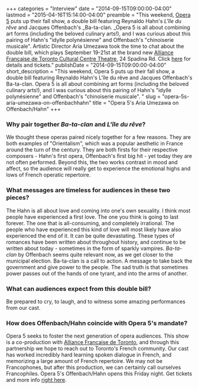 +++
categories = "Interview"
date = "2014-09-15T09:00:00-04:00"
lastmod = "2015-04-16T15:14:00-04:00"
preamble = "This weekend, [Opera 5](http://www.operafive.com/season-tickets/) puts up their fall show, a double bill featuring Reynaldo Hahn's _L'île du rêve_ and Jacques Offenbach's _Ba-ta-clan. _Opera 5 is all about combining art forms (including the beloved culinary arts!), and I was curious about this pairing of Hahn's \"idylle polynésienne\" and Offenbach's \"chinoiserie musicale\". Artistic Director Aria Umezawa took the time to chat about the double bill, which plays September 19-21st at the brand new [Alliance Française de Toronto Cultural Centre Theatre](http://www.alliance-francaise.ca/en/cultural-center/concerts/cat.listevents/2014/09/14/-), 24 Spadina Rd. Click [here](https://be-mused.ca/group/opera5#event-list#tab) for details and tickets."
publishDate = "2014-09-15T09:00:00-04:00"
short_description = "This weekend, Opera 5 puts up their fall show, a double bill featuring Reynaldo Hahn's L'île du rêve and Jacques Offenbach's Ba-ta-clan.  Opera 5 is all about combining art forms (including the beloved culinary arts!), and I was curious about this pairing of Hahn's \"idylle polynésienne\" and Offenbach's \"chinoiserie musicale\". "
slug = "opera-5s-aria-umezawa-on-offenbachhahn"
title = "Opera 5&#039;s Aria Umezawa on Offenbach/Hahn"
+++

### Why pair together _Ba-ta-clan_ and _L'île du rêve_?

We thought these operas paired nicely together for a few reasons. They are both examples of "Orientalism", which was a popular aesthetic in France around the turn of the century. They are both firsts for their respective composers - Hahn's first opera, Offenbach's first big hit - yet today they are not often performed. Beyond this, the two works contrast in mood and affect, so the audience will really get to experience the emotional highs and lows of French operatic repertoire.

### What messages are timeless for audiences in these two pieces?

The Hahn is all about love and coming into one's own sexuality. I think most people have experienced a first love. The one you think is going to last forever. The one that is all-consuming, and completely irrational. The people who have experienced this kind of love will most likely have also experienced the end of it. It can be quite devastating. These types of romances have been written about throughout history, and continue to be written about today - sometimes in the form of sparkly vampires.
_Ba-ta-clan_ by Offenbach seems quite relevant now, as we get closer to the municipal election. Ba-ta-clan is a call to action. A message to take back the government and give power to the people. The sad truth is that sometimes power passes out of the hands of one tyrant, and into the arms of another.

### What can audiences expect from this double bill?

Be prepared to cry, to laugh, and to witness some amazing performances from our cast. 

### How does Offenbach/Hahn coincide with Opera 5's mandate?

Opera 5 seeks to foster the next generation of opera audiences. This show is a co-production with [Alliance Francaise de Toronto](http://www.alliance-francaise.ca/en), and through this partnership we hope to reach out to Toronto's French community. Our cast has worked incredibly hard learning spoken dialogue in French, and memorizing a large amount of French repertoire. We may not be Francophones, but after this production, we can certainly call ourselves Francophiles. Opera 5's Offenbach/Hahn opens this Friday night. Get tickets and more info [right here](https://be-mused.ca/group/opera5#event-list#tab).

